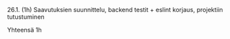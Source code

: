 26.1. (1h) Saavutuksien suunnittelu, backend testit + eslint korjaus, projektiin tutustuminen  
  
Yhteensä 1h  
